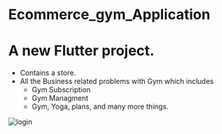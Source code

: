 # Ecommerce_gym_Application

# A new Flutter project.
  - Contains a store.
  - All the Business related problems with Gym which includes
    - Gym Subscription
    - Gym Managment
    - Gym, Yoga, plans, and many more things.

![login](https://github.com/AuwaisQ/Ecommerce-GymManagement-App/assets/53910217/df840050-59ea-49fb-a4df-e3494dcd9a54)
